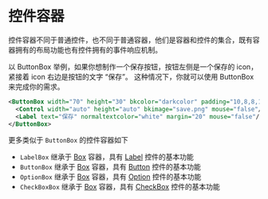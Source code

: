 # 控件容器

控件容器不同于普通控件，也不同于普通容器，他们是容器和控件的集合，既有容器拥有的布局功能也有控件拥有的事件响应机制。

以 ButtonBox 举例，如果你想制作一个保存按钮，按钮左侧是一个保存的 icon，紧接着 icon 右边是按钮的文字 “保存”。
这种情况下，你就可以使用 ButtonBox 来完成你的需求。

```xml
<ButtonBox width="70" height="30" bkcolor="darkcolor" padding="10,8,8,10">
  <Control width="auto" height="auto" bkimage="save.png" mouse="false"/>
  <Label text="保存" normaltextcolor="white" margin="20" mouse="false"/>
</ButtonBox>
```

更多类似于 `ButtonBox` 的控件容器如下

 - `LabelBox` 继承于 [Box](../Containers/Box.md) 容器，具有 [Label](Label.md) 控件的基本功能
 - `ButtonBox` 继承于 [Box](../Containers/Box.md) 容器，具有 [Button](Button.md) 控件的基本功能
 - `OptionBox` 继承于 [Box](../Containers/Box.md) 容器，具有 [Option](Option.md) 控件的基本功能
 - `CheckBoxBox` 继承于 [Box](../Containers/Box.md) 容器，具有 [CheckBox](CheckBox.md) 控件的基本功能